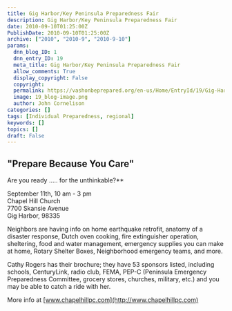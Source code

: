 ```yaml
---
title: Gig Harbor/Key Peninsula Preparedness Fair
description: Gig Harbor/Key Peninsula Preparedness Fair
date: 2010-09-10T01:25:00Z
PublishDate: 2010-09-10T01:25:00Z
archive: ["2010", "2010-9", "2010-9-10"]
params:
  dnn_blog_ID: 1
  dnn_entry_ID: 19
  meta_title: Gig Harbor/Key Peninsula Preparedness Fair
  allow_comments: True
  display_copyright: False
  copyright:
  permalink: https://vashonbeprepared.org/en-us/Home/EntryId/19/Gig-Harbor-Key-Peninsula-Preparedness-Fair
  image: 19_blog-image.png
  author: John Cornelison
categories: []
tags: [Individual Preparedness, regional]
keywords: []
topics: []
draft: False
---
```


## "Prepare Because You Care"

Are you ready ..... for the unthinkable?\*\*

September 11th, 10 am - 3 pm  
Chapel Hill Church  
7700 Skansie Avenue  
Gig Harbor, 98335

Neighbors are having info on home earthquake retrofit, anatomy of a disaster response, Dutch oven cooking, fire extinguisher operation, sheltering, food and water management, emergency supplies you can make at home, Rotary Shelter Boxes, Neighborhood emergency teams, and more.

Cathy Rogers has their brochure; they have 53 sponsors listed, including schools, CenturyLink, radio club, FEMA, PEP-C (Peninsula Emergency Preparedness Committee, grocery stores, churches, military, etc.) and you may be able to catch a ride with her.

More info at [www.chapelhillpc.com](http://www.chapelhillpc.com)
